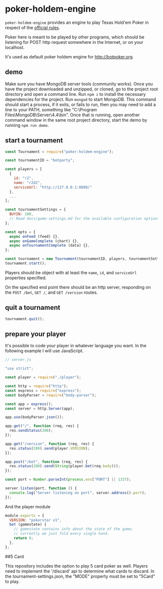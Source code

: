 # poker-holdem-engine

`poker-holdem-engine` provides an engine to play Texas Hold'em Poker in respect of the [official rules](https://it.wikipedia.org/wiki/Texas_hold_%27em).

Poker here is meant to be played by other programs, which should be listening for POST http request somewhere in the Internet, or on your localhost.

It's used as default poker holdem engine for http://botpoker.org.

## demo

Make sure you have MongoDB server tools (community works). Once you have the project downloaded and unzipped, or cloned, go to the project root directory and open a command line. Run `npm i` to install the necessary dependencies for the project. Run `mongod` to start MongoDB. This command should start a process, if it exits, or fails to run, then you may need to add a line to your PATH, something like "C:\Program Files\MongoDB\Server\4.4\bin". Once that is running, open another command window in the same root project directory, start the demo by running `npm run demo`.

## start a tournament

```js
const Tournament = require("poker-holdem-engine");

const tournamentID = "botparty";

const players = [
  {
    id: "r2",
    name: "r2d2",
    serviceUrl: "http://127.0.0.1:8080/"
  },
  ...
];

const tournamentSettings = {
  BUYIN: 100,
  // Read docs/game-settings.md for the available configuration options.
};

const opts = {
  async onFeed (feed) {},
  async onGameComplete (chart) {},
  async onTournamentComplete (data) {},
};

const tournament = new Tournament(tournamentID, players, tournamentSettings, opts);
tournament.start();
```

Players should be object with at least the `name`, `id`, and `serviceUrl` properties specified.

On the specified end point there should be an http server, responding on the `POST /bet`, `GET /`, and `GET /version` routes.

## quit a tournament

```js
tournament.quit();
```

## prepare your player

It's possible to code your player in whatever language you want.
In the following example I will use JavaScript.

```js
// server.js

"use strict";

const player = require("./player");

const http = require("http");
const express = require("express");
const bodyParser = require("body-parser");

const app = express();
const server = http.Server(app);

app.use(bodyParser.json());

app.get("/", function (req, res) {
  res.sendStatus(200);
});

app.get("/version", function (req, res) {
  res.status(200).send(player.VERSION);
});

app.post("/bet", function (req, res) {
  res.status(200).send(String(player.bet(req.body)));
});

const port = Number.parseInt(process.env["PORT"] || 1337);

server.listen(port, function () {
  console.log("Server listening on port", server.address().port);
});
```

And the player module

```js
module.exports = {
  VERSION: "pokerstar v1",
  bet (gamestate) {
    // gamestate contains info about the state of the game;
    // currently we just fold every single hand.
    return 0;
  },
};
```

##5 Card

This repository includes the option to play 5 card poker as well. Players need to implement the '/discard' api to determine what cards to discard. In the tournament-settings.json, the "MODE" property must be set to "5Card" to play.
